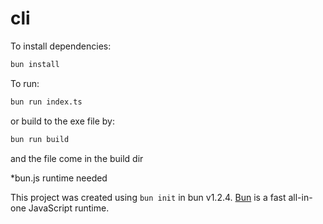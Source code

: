# cli

To install dependencies:

```bash
bun install
```

To run:

```bash
bun run index.ts
```

or build to the exe file by:
```bash
bun run build
```
and the file come in the build dir

*bun.js runtime needed

This project was created using `bun init` in bun v1.2.4. [Bun](https://bun.sh) is a fast all-in-one JavaScript runtime.
